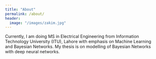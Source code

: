 ```yaml
---
title: "About"
permalink: /about/
header:
  image: "/images/zakim.jpg"
---
```


Currently, I am doing MS in Electrical Engineering from Information Technology University (ITU), Lahore with emphasis on Machine Learning and Bayesian Networks. My thesis is on modelling of Bayesian Networks with deep neural networks.
